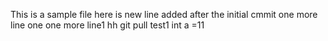 This is a sample file
here is new line added after the initial cmmit
one more line
one one more line1
hh
git pull test1
int a =11
